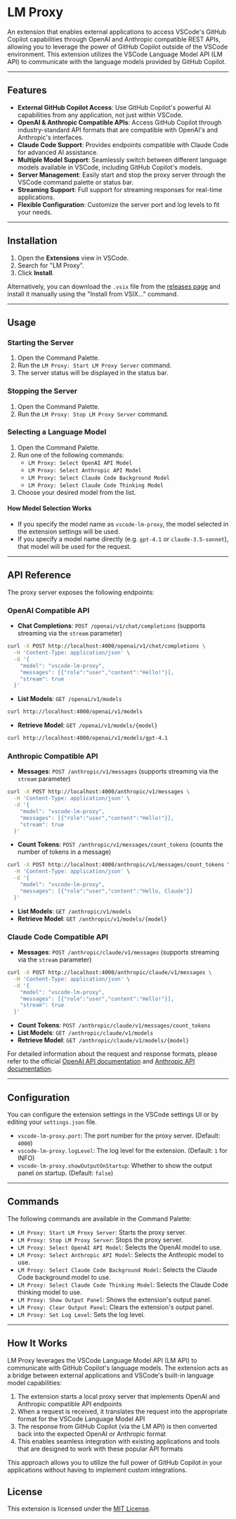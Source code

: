# LM Proxy

An extension that enables external applications to access VSCode's GitHub Copilot capabilities through OpenAI and Anthropic compatible REST APIs, allowing you to leverage the power of GitHub Copilot outside of the VSCode environment. This extension utilizes the VSCode Language Model API (LM API) to communicate with the language models provided by GitHub Copilot.

---

## Features

- **External GitHub Copilot Access**: Use GitHub Copilot's powerful AI capabilities from any application, not just within VSCode.
- **OpenAI & Anthropic Compatible APIs**: Access GitHub Copilot through industry-standard API formats that are compatible with OpenAI's and Anthropic's interfaces.
- **Claude Code Support**: Provides endpoints compatible with Claude Code for advanced AI assistance.
- **Multiple Model Support**: Seamlessly switch between different language models available in VSCode, including GitHub Copilot's models.
- **Server Management**: Easily start and stop the proxy server through the VSCode command palette or status bar.
- **Streaming Support**: Full support for streaming responses for real-time applications.
- **Flexible Configuration**: Customize the server port and log levels to fit your needs.

---

## Installation

1. Open the **Extensions** view in VSCode.
2. Search for "LM Proxy".
3. Click **Install**.

Alternatively, you can download the `.vsix` file from the [releases page](https://github.com/ryonakae/vscode-lm-proxy/releases) and install it manually using the "Install from VSIX..." command.

---

## Usage

### Starting the Server

1. Open the Command Palette.
2. Run the `LM Proxy: Start LM Proxy Server` command.
3. The server status will be displayed in the status bar.

### Stopping the Server

1. Open the Command Palette.
2. Run the `LM Proxy: Stop LM Proxy Server` command.

### Selecting a Language Model

1. Open the Command Palette.
2. Run one of the following commands:
   - `LM Proxy: Select OpenAI API Model`
   - `LM Proxy: Select Anthropic API Model` 
   - `LM Proxy: Select Claude Code Background Model`
   - `LM Proxy: Select Claude Code Thinking Model`
3. Choose your desired model from the list.

#### How Model Selection Works
- If you specify the model name as `vscode-lm-proxy`, the model selected in the extension settings will be used.
- If you specify a model name directly (e.g. `gpt-4.1` or `claude-3.5-sonnet`), that model will be used for the request.

---

## API Reference

The proxy server exposes the following endpoints:

### OpenAI Compatible API

- **Chat Completions**: `POST /openai/v1/chat/completions` (supports streaming via the `stream` parameter)

```bash
curl -X POST http://localhost:4000/openai/v1/chat/completions \
  -H 'Content-Type: application/json' \
  -d '{
    "model": "vscode-lm-proxy",
    "messages": [{"role":"user","content":"Hello!"}],
    "stream": true
  }'
```
- **List Models**: `GET /openai/v1/models`

```bash
curl http://localhost:4000/openai/v1/models
```
- **Retrieve Model**: `GET /openai/v1/models/{model}`

```bash
curl http://localhost:4000/openai/v1/models/gpt-4.1
```

### Anthropic Compatible API

- **Messages**: `POST /anthropic/v1/messages` (supports streaming via the `stream` parameter)

```bash
curl -X POST http://localhost:4000/anthropic/v1/messages \
  -H 'Content-Type: application/json' \
  -d '{
    "model": "vscode-lm-proxy",
    "messages": [{"role":"user","content":"Hello!"}],
    "stream": true
  }'
```
- **Count Tokens**: `POST /anthropic/v1/messages/count_tokens` (counts the number of tokens in a message)

```bash
curl -X POST http://localhost:4000/anthropic/v1/messages/count_tokens \
  -H 'Content-Type: application/json' \
  -d '{
    "model": "vscode-lm-proxy",
    "messages": [{"role":"user","content":"Hello, Claude"}]
  }'
```
- **List Models**: `GET /anthropic/v1/models`
- **Retrieve Model**: `GET /anthropic/v1/models/{model}`

### Claude Code Compatible API

- **Messages**: `POST /anthropic/claude/v1/messages` (supports streaming via the `stream` parameter)

```bash
curl -X POST http://localhost:4000/anthropic/claude/v1/messages \
  -H 'Content-Type: application/json' \
  -d '{
    "model": "vscode-lm-proxy",
    "messages": [{"role":"user","content":"Hello!"}],
    "stream": true
  }'
```
- **Count Tokens**: `POST /anthropic/claude/v1/messages/count_tokens`
- **List Models**: `GET /anthropic/claude/v1/models`
- **Retrieve Model**: `GET /anthropic/claude/v1/models/{model}`

For detailed information about the request and response formats, please refer to the official [OpenAI API documentation](https://platform.openai.com/docs/api-reference) and [Anthropic API documentation](https://docs.anthropic.com/en/api/overview).

---

## Configuration

You can configure the extension settings in the VSCode settings UI or by editing your `settings.json` file.

- `vscode-lm-proxy.port`: The port number for the proxy server. (Default: `4000`)
- `vscode-lm-proxy.logLevel`: The log level for the extension. (Default: `1` for INFO)
- `vscode-lm-proxy.showOutputOnStartup`: Whether to show the output panel on startup. (Default: `false`)

---

## Commands

The following commands are available in the Command Palette:

- `LM Proxy: Start LM Proxy Server`: Starts the proxy server.
- `LM Proxy: Stop LM Proxy Server`: Stops the proxy server.
- `LM Proxy: Select OpenAI API Model`: Selects the OpenAI model to use.
- `LM Proxy: Select Anthropic API Model`: Selects the Anthropic model to use.
- `LM Proxy: Select Claude Code Background Model`: Selects the Claude Code background model to use.
- `LM Proxy: Select Claude Code Thinking Model`: Selects the Claude Code thinking model to use.
- `LM Proxy: Show Output Panel`: Shows the extension's output panel.
- `LM Proxy: Clear Output Panel`: Clears the extension's output panel.
- `LM Proxy: Set Log Level`: Sets the log level.

---

## How It Works

LM Proxy leverages the VSCode Language Model API (LM API) to communicate with GitHub Copilot's language models. The extension acts as a bridge between external applications and VSCode's built-in language model capabilities:

1. The extension starts a local proxy server that implements OpenAI and Anthropic compatible API endpoints
2. When a request is received, it translates the request into the appropriate format for the VSCode Language Model API
3. The response from GitHub Copilot (via the LM API) is then converted back into the expected OpenAI or Anthropic format
4. This enables seamless integration with existing applications and tools that are designed to work with these popular API formats

This approach allows you to utilize the full power of GitHub Copilot in your applications without having to implement custom integrations.

## License

This extension is licensed under the [MIT License](LICENSE).
